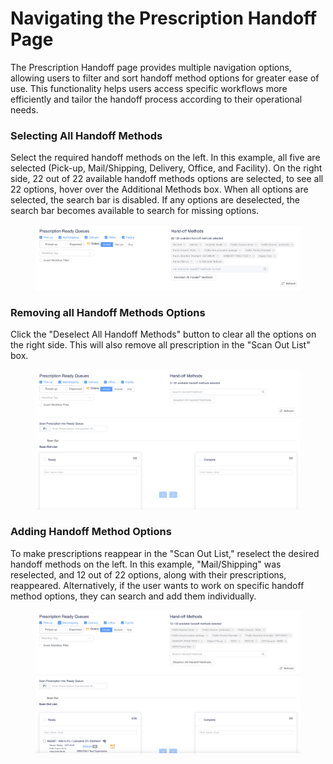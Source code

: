 # Navigating the Prescription Handoff Page

The Prescription Handoff page provides multiple navigation options, allowing users to filter and sort handoff method options for greater ease of use. This functionality helps users access specific workflows more efficiently and tailor the handoff process according to their operational needs.

### Selecting All Handoff Methods

Select the required handoff methods on the left. In this example, all five are selected (Pick-up, Mail/Shipping, Delivery, Office, and Facility). On the right side, 22 out of 22 available handoff methods options are selected, to see all 22 options, hover over the Additional Methods box. When all options are selected, the search bar is disabled. If any options are deselected, the search bar becomes available to search for missing options.

<figure><img src="../../.gitbook/assets/image (567).png" alt=""><figcaption></figcaption></figure>

### Removing all Handoff Methods Options

Click the "Deselect All Handoff Methods" button to clear all the options on the right side. This will also remove all prescription in the "Scan Out List" box.

<figure><img src="../../.gitbook/assets/image (536).png" alt=""><figcaption></figcaption></figure>

### Adding Handoff Method Options

To make prescriptions reappear in the "Scan Out List," reselect the desired handoff methods on the left. In this example, "Mail/Shipping" was reselected, and 12 out of 22 options, along with their prescriptions, reappeared. Alternatively, if the user wants to work on specific handoff method options, they can search and add them individually.

<figure><img src="../../.gitbook/assets/image (542).png" alt=""><figcaption></figcaption></figure>
